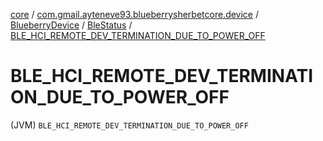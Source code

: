 [core](../../../index.md) / [com.gmail.ayteneve93.blueberrysherbetcore.device](../../index.md) / [BlueberryDevice](../index.md) / [BleStatus](index.md) / [BLE_HCI_REMOTE_DEV_TERMINATION_DUE_TO_POWER_OFF](./-b-l-e_-h-c-i_-r-e-m-o-t-e_-d-e-v_-t-e-r-m-i-n-a-t-i-o-n_-d-u-e_-t-o_-p-o-w-e-r_-o-f-f.md)

# BLE_HCI_REMOTE_DEV_TERMINATION_DUE_TO_POWER_OFF

(JVM) `BLE_HCI_REMOTE_DEV_TERMINATION_DUE_TO_POWER_OFF`